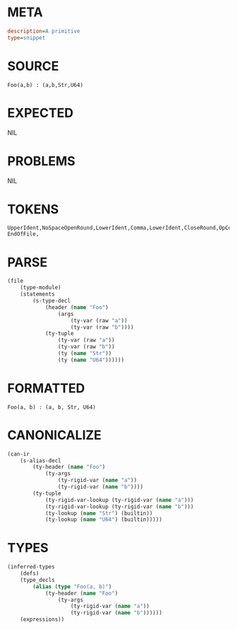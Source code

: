 # META
~~~ini
description=A primitive
type=snippet
~~~
# SOURCE
~~~roc
Foo(a,b) : (a,b,Str,U64)
~~~
# EXPECTED
NIL
# PROBLEMS
NIL
# TOKENS
~~~zig
UpperIdent,NoSpaceOpenRound,LowerIdent,Comma,LowerIdent,CloseRound,OpColon,OpenRound,LowerIdent,Comma,LowerIdent,Comma,UpperIdent,Comma,UpperIdent,CloseRound,
EndOfFile,
~~~
# PARSE
~~~clojure
(file
	(type-module)
	(statements
		(s-type-decl
			(header (name "Foo")
				(args
					(ty-var (raw "a"))
					(ty-var (raw "b"))))
			(ty-tuple
				(ty-var (raw "a"))
				(ty-var (raw "b"))
				(ty (name "Str"))
				(ty (name "U64"))))))
~~~
# FORMATTED
~~~roc
Foo(a, b) : (a, b, Str, U64)
~~~
# CANONICALIZE
~~~clojure
(can-ir
	(s-alias-decl
		(ty-header (name "Foo")
			(ty-args
				(ty-rigid-var (name "a"))
				(ty-rigid-var (name "b"))))
		(ty-tuple
			(ty-rigid-var-lookup (ty-rigid-var (name "a")))
			(ty-rigid-var-lookup (ty-rigid-var (name "b")))
			(ty-lookup (name "Str") (builtin))
			(ty-lookup (name "U64") (builtin)))))
~~~
# TYPES
~~~clojure
(inferred-types
	(defs)
	(type_decls
		(alias (type "Foo(a, b)")
			(ty-header (name "Foo")
				(ty-args
					(ty-rigid-var (name "a"))
					(ty-rigid-var (name "b"))))))
	(expressions))
~~~
